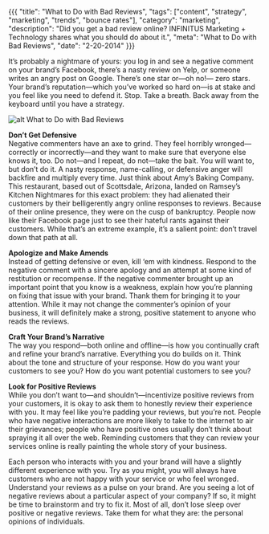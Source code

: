 {{{
  "title": "What to Do with Bad Reviews",
  "tags": ["content", "strategy", "marketing", "trends", "bounce rates"],
  "category": "marketing",
  "description": "Did you get a bad review online? INFINITUS Marketing + Technology shares what you should do about it.",
  "meta": "What to Do with Bad Reviews",
  "date": "2-20-2014"
}}}

It’s probably a nightmare of yours: you log in and see a negative comment on your brand’s Facebook, there’s a nasty review on Yelp, or someone writes an angry post on Google. There’s one star or—oh no!— zero stars. Your brand’s reputation—which you’ve worked so hard on—is at stake and you feel like you need to defend it.  Stop. Take a breath. Back away from the keyboard until you have a strategy.

![alt What to Do with Bad Reviews](//s3.amazonaws.com/infinitus_css_scripts/blog-images/tumblr_mfdkpcj8qG1ribnwko1_500.gif "What to Do with Bad Reviews")

**Don’t Get Defensive**<br/>
Negative commenters have an axe to grind.  They feel horribly wronged—correctly or incorrectly—and they want to make sure that everyone else knows it, too. Do not—and I repeat, do not—take the bait. You will want to, but don’t do it.  A nasty response, name-calling, or defensive anger will backfire and multiply every time. Just think about Amy’s Baking Company. This restaurant, based out of Scottsdale, Arizona, landed on Ramsey’s Kitchen Nightmares for this exact problem: they had alienated their customers by their belligerently angry online responses to reviews. Because of their online presence, they were on the cusp of bankruptcy. People now like their Facebook page just to see their hateful rants against their customers. While that’s an extreme example, it’s a salient point: don’t travel down that path at all.

**Apologize and Make Amends**<br/>
Instead of getting defensive or even, kill ‘em with kindness. Respond to the negative comment with a sincere apology and an attempt at some kind of restitution or recompense. If the negative commenter brought up an important point that you know is a weakness, explain how you’re planning on fixing that issue with your brand. Thank them for bringing it to your attention. While it may not change the commenter’s opinion of your business, it will definitely make a strong, positive statement to anyone who reads the reviews.

**Craft Your Brand’s Narrative**<br/>
The way you respond—both online and offline—is how you continually craft and refine your brand’s narrative.  Everything you do builds on it. Think about the tone and structure of your response. How do you want your customers to see you? How do you want potential customers to see you?  

**Look for Positive Reviews**<br/>
While you don’t want to—and shouldn’t—incentivize positive reviews from your customers, it is okay to ask them to honestly review their experience with you. It may feel like you’re padding your reviews, but you’re not. People who have negative interactions are more likely to take to the internet to air their grievances; people who have positive ones usually don’t think about spraying it all over the web. Reminding customers that they can review your services online is really painting the whole story of your business.
 
Each person who interacts with you and your brand will have a slightly different experience with you. Try as you might, you will always have customers who are not happy with your service or who feel wronged. Understand your reviews as a pulse on your brand. Are you seeing a lot of negative reviews about a particular aspect of your company? If so, it might be time to brainstorm and try to fix it. Most of all, don’t lose sleep over positive or negative reviews. Take them for what they are: the personal opinions of individuals.